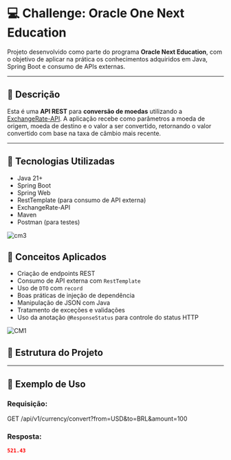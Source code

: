 # 💻 Challenge: Oracle One Next Education

Projeto desenvolvido como parte do programa **Oracle Next Education**, com o objetivo de aplicar na prática os conhecimentos adquiridos em Java, Spring Boot e consumo de APIs externas.

---

## 📌 Descrição

Esta é uma **API REST** para **conversão de moedas** utilizando a [ExchangeRate-API](https://www.exchangerate-api.com/).
A aplicação recebe como parâmetros a moeda de origem, moeda de destino e o valor a ser convertido, retornando o valor 
convertido com base na taxa de câmbio mais recente.


---

## 🚀 Tecnologias Utilizadas

- Java 21+
- Spring Boot
- Spring Web
- RestTemplate (para consumo de API externa)
- ExchangeRate-API
- Maven
- Postman (para testes) 


![cm3](https://github.com/user-attachments/assets/22db6544-043c-4165-96de-65a7dac9401e)

## 🧠 Conceitos Aplicados

- Criação de endpoints REST
- Consumo de API externa com `RestTemplate`
- Uso de `DTO` com `record`
- Boas práticas de injeção de dependência
- Manipulação de JSON com Java
- Tratamento de exceções e validações
- Uso da anotação `@ResponseStatus` para controle do status HTTP
  

![CM1](https://github.com/user-attachments/assets/476fbc87-7a87-4506-a9ad-e06ee526ba2d)

## 📂 Estrutura do Projeto

---

## 📌 Exemplo de Uso

### Requisição:

GET /api/v1/currency/convert?from=USD&to=BRL&amount=100

### Resposta:

```json
521.43







